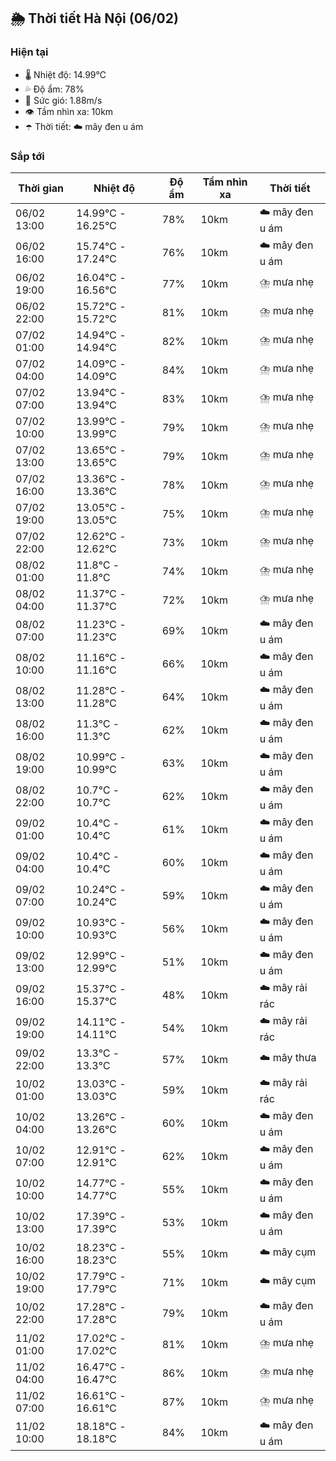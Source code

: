 ## 🌦️ Thời tiết Hà Nội (06/02)

### Hiện tại

- 🌡️ Nhiệt độ: 14.99℃
- 💦 Độ ẩm: 78%
- 💨 Sức gió: 1.88m/s
- 👁️ Tầm nhìn xa: 10km
- ☂️ Thời tiết: ☁️ mây đen u ám

### Sắp tới

| Thời gian | Nhiệt độ | Độ ẩm | Tầm nhìn xa | Thời tiết |
| --- | --- | --- | --- | --- |
| 06/02 13:00 | 14.99℃ - 16.25℃ | 78% | 10km | ☁️ mây đen u ám |
| 06/02 16:00 | 15.74℃ - 17.24℃ | 76% | 10km | ☁️ mây đen u ám |
| 06/02 19:00 | 16.04℃ - 16.56℃ | 77% | 10km | ⛈️ mưa nhẹ |
| 06/02 22:00 | 15.72℃ - 15.72℃ | 81% | 10km | ⛈️ mưa nhẹ |
| 07/02 01:00 | 14.94℃ - 14.94℃ | 82% | 10km | ⛈️ mưa nhẹ |
| 07/02 04:00 | 14.09℃ - 14.09℃ | 84% | 10km | ⛈️ mưa nhẹ |
| 07/02 07:00 | 13.94℃ - 13.94℃ | 83% | 10km | ⛈️ mưa nhẹ |
| 07/02 10:00 | 13.99℃ - 13.99℃ | 79% | 10km | ⛈️ mưa nhẹ |
| 07/02 13:00 | 13.65℃ - 13.65℃ | 79% | 10km | ⛈️ mưa nhẹ |
| 07/02 16:00 | 13.36℃ - 13.36℃ | 78% | 10km | ⛈️ mưa nhẹ |
| 07/02 19:00 | 13.05℃ - 13.05℃ | 75% | 10km | ⛈️ mưa nhẹ |
| 07/02 22:00 | 12.62℃ - 12.62℃ | 73% | 10km | ⛈️ mưa nhẹ |
| 08/02 01:00 | 11.8℃ - 11.8℃ | 74% | 10km | ⛈️ mưa nhẹ |
| 08/02 04:00 | 11.37℃ - 11.37℃ | 72% | 10km | ⛈️ mưa nhẹ |
| 08/02 07:00 | 11.23℃ - 11.23℃ | 69% | 10km | ☁️ mây đen u ám |
| 08/02 10:00 | 11.16℃ - 11.16℃ | 66% | 10km | ☁️ mây đen u ám |
| 08/02 13:00 | 11.28℃ - 11.28℃ | 64% | 10km | ☁️ mây đen u ám |
| 08/02 16:00 | 11.3℃ - 11.3℃ | 62% | 10km | ☁️ mây đen u ám |
| 08/02 19:00 | 10.99℃ - 10.99℃ | 63% | 10km | ☁️ mây đen u ám |
| 08/02 22:00 | 10.7℃ - 10.7℃ | 62% | 10km | ☁️ mây đen u ám |
| 09/02 01:00 | 10.4℃ - 10.4℃ | 61% | 10km | ☁️ mây đen u ám |
| 09/02 04:00 | 10.4℃ - 10.4℃ | 60% | 10km | ☁️ mây đen u ám |
| 09/02 07:00 | 10.24℃ - 10.24℃ | 59% | 10km | ☁️ mây đen u ám |
| 09/02 10:00 | 10.93℃ - 10.93℃ | 56% | 10km | ☁️ mây đen u ám |
| 09/02 13:00 | 12.99℃ - 12.99℃ | 51% | 10km | ☁️ mây đen u ám |
| 09/02 16:00 | 15.37℃ - 15.37℃ | 48% | 10km | ☁️ mây rải rác |
| 09/02 19:00 | 14.11℃ - 14.11℃ | 54% | 10km | ☁️ mây rải rác |
| 09/02 22:00 | 13.3℃ - 13.3℃ | 57% | 10km | ☁️ mây thưa |
| 10/02 01:00 | 13.03℃ - 13.03℃ | 59% | 10km | ☁️ mây rải rác |
| 10/02 04:00 | 13.26℃ - 13.26℃ | 60% | 10km | ☁️ mây đen u ám |
| 10/02 07:00 | 12.91℃ - 12.91℃ | 62% | 10km | ☁️ mây đen u ám |
| 10/02 10:00 | 14.77℃ - 14.77℃ | 55% | 10km | ☁️ mây đen u ám |
| 10/02 13:00 | 17.39℃ - 17.39℃ | 53% | 10km | ☁️ mây đen u ám |
| 10/02 16:00 | 18.23℃ - 18.23℃ | 55% | 10km | ☁️ mây cụm |
| 10/02 19:00 | 17.79℃ - 17.79℃ | 71% | 10km | ☁️ mây cụm |
| 10/02 22:00 | 17.28℃ - 17.28℃ | 79% | 10km | ☁️ mây đen u ám |
| 11/02 01:00 | 17.02℃ - 17.02℃ | 81% | 10km | ⛈️ mưa nhẹ |
| 11/02 04:00 | 16.47℃ - 16.47℃ | 86% | 10km | ⛈️ mưa nhẹ |
| 11/02 07:00 | 16.61℃ - 16.61℃ | 87% | 10km | ⛈️ mưa nhẹ |
| 11/02 10:00 | 18.18℃ - 18.18℃ | 84% | 10km | ☁️ mây đen u ám |

